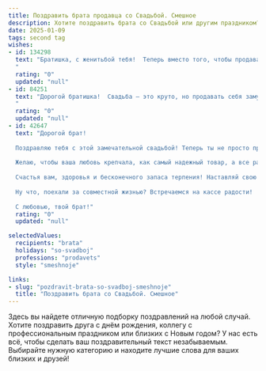 ```yaml
---
title: Поздравить брата продавца со Свадьбой. Смешное
description: Хотите поздравить брата со Свадьбой или другим праздником? Наш ИИ создаст незабываемое поздравление, а вы обязательно выделитесь среди других.  
date: 2025-01-09
tags: second tag
wishes:
- id: 134298
  text: "Братишка, с женитьбой тебя!  Теперь вместо того, чтобы продавать всякую всячину, будешь продавать свою любовь и семейный уют!  Только осторожно, чтобы жена не устроила тебе распродажу с выгодой для себя!  Желаю вам семейного счастья и чтобы  медовый месяц был сладким, ну,  как минимум, как твой самый вкусный товар!
  "
  rating: "0"
  updated: "null"
- id: 84251
  text: "Дорогой братишка!  Свадьба – это круто, но продавать себя замуж – это уже высший пилотаж!  Поздравляю с успешным заключением сделки века! Желаю, чтобы семейная жизнь была полна скидок, бонусов и  безлимитного счастья!  Пусть ваш семейный бизнес процветает, а ваш личный склад радости никогда не пустеет!
  "
  rating: "0"
  updated: "null"
- id: 42647
  text: "Дорогой брат!
  
  Поздравляю тебя с этой замечательной свадьбой! Теперь ты не просто продавец, а настоящий консультант по сердечным делам! Пусть ваша жизнь будет как идеальная распродажа — полный ассортимент счастья и ни одной возвратной скидки.
  
  Желаю, чтобы ваша любовь крепчала, как самый надежный товар, а все разногласия разрешались легко, как покупка по акции. Пусть каждый новый день будет как лучший праздник со скидкой 100% на плохое настроение!
  
  Счастья вам, здоровья и бесконечного запаса терпения! Наставляй свою невесту на путь семейного шопинга, а мы будем с удовольствием наблюдать, как вы раскладываете свою жизнь по полочкам счастья!
  
  Ну что, поехали за совместной жизнью? Встречаемся на кассе радости!
  
  С любовью, твой брат!"
  rating: "0"
  updated: "null"

selectedValues:
  recipients: "brata"
  holidays: "so-svadboj"
  professions: "prodavets"
  style: "smeshnoje"

links:
- slug: "pozdravit-brata-so-svadboj-smeshnoje"
  title: "Поздравить брата со Свадьбой. Смешное"
---
```


Здесь вы найдете отличную подборку поздравлений на любой случай.
Хотите поздравить друга с днём рождения, коллегу с профессиональным праздником или близких с Новым годом? У нас есть всё, чтобы сделать ваш поздравительный текст незабываемым. Выбирайте нужную категорию и находите лучшие слова для ваших близких и друзей!
